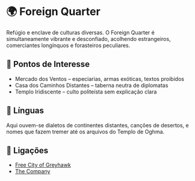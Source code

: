 # 🌍 Foreign Quarter

Refúgio e enclave de culturas diversas. O Foreign Quarter é simultaneamente vibrante e desconfiado, acolhendo estrangeiros, comerciantes longínquos e forasteiros peculiares.

## 📍 Pontos de Interesse

- Mercado dos Ventos – especiarias, armas exóticas, textos proibidos
- Casa dos Caminhos Distantes – taberna neutra de diplomatas
- Templo Iridiscente – culto politeísta sem explicação clara

## 💬 Línguas

Aqui ouvem-se dialetos de continentes distantes, canções de desertos, e nomes que fazem tremer até os arquivos do Templo de Oghma.

## 📎 Ligações

- [Free City of Greyhawk]()
- [The Company]()

